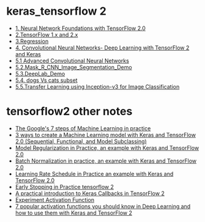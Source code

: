 # keras_tensorflow 2
+ [1. Neural Network Foundations
with TensorFlow 2.0](https://github.com/alinemati45/keras_tensorflow_2/blob/main/Deep%20Learning%20with%20TensorFlow%202%20and%20Keras%20CH1.ipynb)
+ [2.TensorFlow 1.x and 2.x](https://github.com/alinemati45/keras_tensorflow_2/blob/main/Deep%20Learning%20with%20TensorFlow%202%20and%20Keras%20CH2.ipynb)
+ [3.Regression](https://github.com/alinemati45/keras_tensorflow_2/blob/main/Deep%20Learning%20with%20TensorFlow%202%20and%20Keras%20CH3%20-%20Regression.ipynb)
+ [4. Convolutional Neural Networks- Deep Learning with TensorFlow 2 and Keras](https://github.com/alinemati45/keras_tensorflow_2/blob/main/4.%20Convolutional%20Neural%20Networks-%20Deep%20Learning%20with%20TensorFlow%202%20and%20Keras%20.ipynb)
+ [5.1 Advanced Convolutional Neural Networks](https://github.com/alinemati45/keras_tensorflow_2/blob/main/5.1%20Advanced%20Convolutional%20Neural%20Networks.ipynb)
+ [5.2.Mask_R_CNN_Image_Segmentation_Demo](https://github.com/alinemati45/keras_tensorflow_2/blob/main/5.2.Mask_R_CNN_Image_Segmentation_Demo.ipynb)
+ [5.3.DeepLab_Demo](https://github.com/alinemati45/keras_tensorflow_2/blob/main/5.3.DeepLab_Demo.ipynb)
+ [5.4. dogs Vs cats subset](https://github.com/alinemati45/keras_tensorflow_2/blob/main/5.4.dogsVcats_subset.ipynb)
+ [5.5.Transfer Learning using Inception-v3 for Image Classification](https://github.com/alinemati45/keras_tensorflow_2/blob/main/5.5.Transfer%20Learning%20using%20Inception-v3%20for%20Image%20Classification.ipynb)



# tensorflow2 other notes
+ [The Google's 7 steps of Machine Learning in practice](https://github.com/alinemati45/keras_tensorflow_2/blob/main/The%20Google's%207%20steps%20of%20Machine%20Learning%20in%20practice%20.ipynb)
+  [3 ways to create a Machine Learning model with Keras and TensorFlow 2.0 (Sequential, Functional, and Model Subclassing)](https://github.com/alinemati45/keras_tensorflow_2/blob/main/Deep%20Learning%20with%20TensorFlow%202%20and%20Keras%20CH2.ipynb) 
+  [Model Regularization in Practice, an example with Keras and TensorFlow 2.0](https://github.com/alinemati45/keras_tensorflow_2/blob/main/Model%20Regularization%20in%20Practice%2C%20an%20example%20with%20Keras%20and%20TensorFlow%202.0.ipynb)
+  [Batch Normalization in practice, an example with Keras and TensorFlow 2.0](https://github.com/alinemati45/keras_tensorflow_2/blob/main/%20Batch%20Normalization%20in%20practice%2C%20an%20example%20with%20Keras%20and%20TensorFlow%202.0.ipynb)
+  [Learning Rate Schedule in Practice an example with Keras and TensorFlow 2.0](https://github.com/alinemati45/keras_tensorflow_2/blob/main/Learning%20Rate%20Schedule%20in%20Practice%20an%20example%20with%20Keras%20and%20TensorFlow%202.0.ipynb)
+  [Early Stopping in Practice tensorflow 2](https://github.com/alinemati45/keras_tensorflow_2/blob/main/Early%20Stopping%20in%20Practice%20tensorflow%202.ipynb)
+  [A practical introduction to Keras Callbacks in TensorFlow 2](https://github.com/alinemati45/keras_tensorflow_2/blob/main/A%20practical%20introduction%20to%20Keras%20Callbacks%20in%20TensorFlow%202.ipynb)
+  [Experiment Activation Function](https://github.com/alinemati45/keras_tensorflow_2/blob/main/Experiment_Activation_Functions.ipynb)
+  [7 popular activation functions you should know in Deep Learning and how to use them with Keras and TensorFlow 2](https://github.com/alinemati45/keras_tensorflow_2/blob/main/7%20popular%20activation%20functions%20you%20should%20know%20in%20Deep%20Learning%20and%20how%20to%20use%20them%20with%20Keras%20and%20TensorFlow%202.ipynb)
